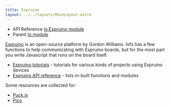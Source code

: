 ```yaml
---
title: Espruino
layout: ../../layouts/MainLayout.astro
---
```


<div class="tip">
<ul>
<li>API Reference <a href="https://clinth.github.io/ixfx/modules/Io.Espruino.html">Io.Espruino module</a></li>
<li>Parent <a href="https://clinth.github.io/ixfx/modules/Io.html">Io module</a></li>
</div>

[Espruino](http://www.espruino.com/) is an open-source platform by Gordon
Williams. Ixfx has a few functions to help communicating with Espruino boards,
but for the most part you write Javascript that runs on the board itself.

- [Espruino tutorials](http://www.espruino.com/Tutorials) - tutorials for
  various kinds of projects using Espruino devices
- [Espruino API reference](http://www.espruino.com/Reference#software) - lists
  in-built functions and modules

Some resources are collected for:

- [Puck.js](../espruino-puck/)
- [Pico](../espruino-pico/)
